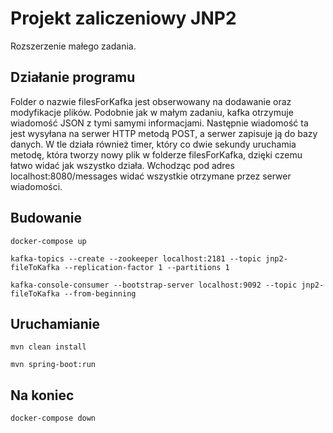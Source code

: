 # Projekt zaliczeniowy JNP2

Rozszerzenie małego zadania.

## Działanie programu
Folder o nazwie filesForKafka jest obserwowany na dodawanie oraz modyfikacje plików.
Podobnie jak w małym zadaniu, kafka otrzymuje wiadomość JSON z tymi samymi informacjami.
Następnie wiadomość ta jest wysyłana na serwer HTTP metodą POST, a serwer zapisuje ją do bazy danych.
W tle działa również timer, który co dwie sekundy uruchamia metodę, która tworzy nowy plik w folderze filesForKafka, dzięki czemu łatwo widać jak wszystko działa.
Wchodząc pod adres localhost:8080/messages widać wszystkie otrzymane przez serwer wiadomości.

## Budowanie
```
docker-compose up

kafka-topics --create --zookeeper localhost:2181 --topic jnp2-fileToKafka --replication-factor 1 --partitions 1

kafka-console-consumer --bootstrap-server localhost:9092 --topic jnp2-fileToKafka --from-beginning
```

## Uruchamianie
```
mvn clean install

mvn spring-boot:run
```

## Na koniec
```
docker-compose down
```